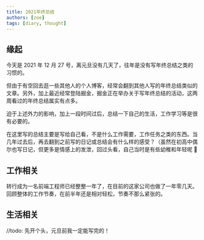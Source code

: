 ```yaml
---
title: 2021年终总结
authors: [zoe]
tags: [diary, thought]
---
```


## 缘起

今天是 2021 年 12 月 27 号，离元旦没有几天了，往年是没有写年终总结之类的习惯的。

但由于有空回去逛一些其他人的个人博客，经常会翻到其他人写的年终总结类似的文章。另外，加上最近经常登陆掘金，掘金正在举办关于写年终总结的活动，这两周看过的年终总结属实有点多。

迫于上述外力的影响，加上一段时间过后，总结一下自己的生活，工作学习等是很有必要的。

在这里写的总结主要是写给自己看，不是什么工作需要，工作任务之类的东西。当几年过去后，再去翻到之前写的日记或总结会有什么样的感受？（虽然在初高中偶尔也写日记，但更多是情感上的发泄，回过头看，自己当时是有些幼稚和年轻呢 🎈

## 工作相关
转行成为一名前端工程师已经整整一年了，在目前的这家公司也做了一年零几天。回顾整体的工作节奏，在前半年还是相对轻松，节奏不那么紧张的。
## 生活相关


//todo: 先开个头，元旦前我一定能写完的！
